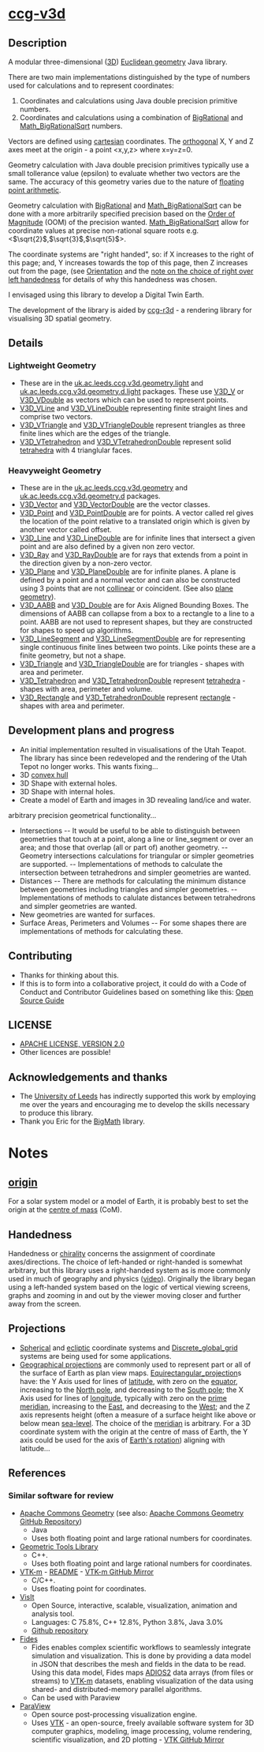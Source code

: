 # [ccg-v3d](https://github.com/agdturner/ccg-v3d)

## Description
A modular three-dimensional ([3D](https://en.wikipedia.org/wiki/Euclidean_space)) [Euclidean geometry](https://en.wikipedia.org/wiki/Euclidean_geometry) Java library.

There are two main implementations distinguished by the type of numbers used for calculations and to represent coordinates:

1. Coordinates and calculations using Java double precision primitive numbers.
2. Coordinates and calculations using a combination of [BigRational](https://github.com/eobermuhlner/big-math/blob/master/ch.obermuhlner.math.big/src/main/java/ch/obermuhlner/math/big/BigRational.java) and [Math_BigRationalSqrt](https://github.com/agdturner/ccg-math/blob/master/src/main/java/uk/ac/leeds/ccg/math/number/Math_BigRationalSqrt.java) numbers.

Vectors are defined using [cartesian](https://en.wikipedia.org/wiki/Cartesian_coordinate_system) coordinates. The [orthogonal](https://en.wikipedia.org/wiki/Orthogonality) X, Y and Z axes meet at the origin - a point <x,y,z> where x=y=z=0.

Geometry calculation with Java double precision primitives typically use a small tollerance value (epsilon) to evaluate whether two vectors are the same. The accuracy of this geometry varies due to the nature of [floating point arithmetic](https://en.wikipedia.org/wiki/Floating-point_arithmetic).

Geometry calculation with [BigRational](https://github.com/eobermuhlner/big-math/blob/master/ch.obermuhlner.math.big/src/main/java/ch/obermuhlner/math/big/BigRational.java) and [Math_BigRationalSqrt](https://github.com/agdturner/ccg-math/blob/master/src/main/java/uk/ac/leeds/ccg/math/number/Math_BigRationalSqrt.java) can be done with a more arbitrarily specified precision based on the [Order of Magnitude](https://en.wikipedia.org/wiki/Order_of_magnitude) (OOM) of the precision wanted. [Math_BigRationalSqrt](https://github.com/agdturner/ccg-math/blob/master/src/main/java/uk/ac/leeds/ccg/math/number/Math_BigRationalSqrt.java) allow for coordinate values at precise non-rational square roots e.g. <$\sqrt{2}$,$\sqrt{3}$,$\sqrt{5}$>.

The coordinate systems are "right handed", so: if X increases to the right of this page; and, Y increases towards the top of this page, then Z increases out from the page, (see [Orientation](https://en.wikipedia.org/wiki/Orientation_(vector_space)) and the [note on the choice of right over left handedness](#handedness) for details of why this handedness was chosen.

I envisaged using this library to develop a Digital Twin Earth.

The development of the library is aided by [ccg-r3d](https://github.com/agdturner/ccg-r3d) - a rendering library for visualising 3D spatial geometry.

## Details
### Lightweight Geometry
- These are in the [uk.ac.leeds.ccg.v3d.geometry.light](https://github.com/agdturner/ccg-v3d/blob/master/src/main/java/uk/ac/leeds/ccg/v3d/geometry/light/) and [uk.ac.leeds.ccg.v3d.geometry.d.light](https://github.com/agdturner/ccg-v3d/blob/master/src/main/java/uk/ac/leeds/ccg/v3d/geometry/d/light/) packages. These use [V3D_V](https://github.com/agdturner/ccg-v3d/blob/master/src/main/java/uk/ac/leeds/ccg/v3d/geometry/light/V3D_V.java) or [V3D_VDouble](https://github.com/agdturner/ccg-v3d/blob/master/src/main/java/uk/ac/leeds/ccg/v3d/geometry/d/light/V3D_VDouble.java) as vectors which can be used to represent points.
- [V3D_VLine](https://github.com/agdturner/ccg-v3d/blob/master/src/main/java/uk/ac/leeds/ccg/v3d/geometry/light/V3D_VLine.java) and [V3D_VLineDouble](https://github.com/agdturner/ccg-v3d/blob/master/src/main/java/uk/ac/leeds/ccg/v3d/geometry/d/light/V3D_VLineDouble.java) representing finite straight lines and comprise two vectors.
- [V3D_VTriangle](https://github.com/agdturner/ccg-v3d/blob/master/src/main/java/uk/ac/leeds/ccg/v3d/geometry/light/V3D_VTriangle.java) and [V3D_VTriangleDouble](https://github.com/agdturner/ccg-v3d/blob/master/src/main/java/uk/ac/leeds/ccg/v3d/geometry/d/light/V3D_VTriangleDouble.java) represent triangles as three finite lines which are the edges of the triangle.
- [V3D_VTetrahedron](https://github.com/agdturner/ccg-v3d/blob/master/src/main/java/uk/ac/leeds/ccg/v3d/geometry/light/V3D_VTetrahedron.java) and [V3D_VTetrahedronDouble](https://github.com/agdturner/ccg-v3d/blob/master/src/main/java/uk/ac/leeds/ccg/v3d/geometry/d/light/V3D_VTetrahedronDouble.java) represent solid [tetrahedra](https://en.wikipedia.org/wiki/Tetrahedra) with 4 trianglular faces.
### Heavyweight Geometry
- These are in the [uk.ac.leeds.ccg.v3d.geometry](https://github.com/agdturner/ccg-v3d/blob/master/src/main/java/uk/ac/leeds/ccg/v3d/geometry/) and [uk.ac.leeds.ccg.v3d.geometry.d](https://github.com/agdturner/ccg-v3d/blob/master/src/main/java/uk/ac/leeds/ccg/v3d/geometry/d/) packages.
- [V3D_Vector](https://github.com/agdturner/ccg-v3d/blob/master/src/main/java/uk/ac/leeds/ccg/v3d/geometry/V3D_Vector.java) and [V3D_VectorDouble](https://github.com/agdturner/ccg-v3d/blob/master/src/main/java/uk/ac/leeds/ccg/v3d/geometry/d/V3D_VectorDouble.java) are the vector classes.
- [V3D_Point](https://github.com/agdturner/ccg-v3d/blob/master/src/main/java/uk/ac/leeds/ccg/v3d/geometry/V3D_Point.java) and [V3D_PointDouble](https://github.com/agdturner/ccg-v3d/blob/master/src/main/java/uk/ac/leeds/ccg/v3d/geometry/d/V3D_PointDouble.java) are for points. A vector called rel gives the location of the point relative to a translated origin which is given by another vector called offset.
- [V3D_Line](https://github.com/agdturner/ccg-v3d/blob/master/src/main/java/uk/ac/leeds/ccg/v3d/geometry/V3D_Line.java) and [V3D_LineDouble](https://github.com/agdturner/ccg-v3d/blob/master/src/main/java/uk/ac/leeds/ccg/v3d/geometry/d/V3D_LineDouble.java) are for infinite lines that intersect a given point and are also defined by a given non zero vector.
- [V3D_Ray](https://github.com/agdturner/ccg-v3d/blob/master/src/main/java/uk/ac/leeds/ccg/v3d/geometry/V3D_Ray.java) and [V3D_RayDouble](https://github.com/agdturner/ccg-v3d/blob/master/src/main/java/uk/ac/leeds/ccg/v3d/geometry/d/V3D_RayDouble.java) are for rays that extends from a point in the direction given by a non-zero vector.
- [V3D_Plane](https://github.com/agdturner/ccg-v3d/blob/master/src/main/java/uk/ac/leeds/ccg/v3d/geometry/V3D_Plane.java) and [V3D_PlaneDouble](https://github.com/agdturner/ccg-v3d/blob/master/src/main/java/uk/ac/leeds/ccg/v3d/geometry/d/V3D_PlaneDouble.java) are for infinite planes. A plane is defined by a point and a normal vector and can also be constructed using 3 points that are not [collinear](https://en.wikipedia.org/wiki/Collinearity) or coincident. (See also [plane geometry](https://en.wikipedia.org/wiki/Plane_(geometry))).
- [V3D_AABB](https://github.com/agdturner/ccg-v3d/blob/master/src/main/java/uk/ac/leeds/ccg/v3d/geometry/V3D_AABB.java) and [V3D_Double](https://github.com/agdturner/ccg-v3d/blob/master/src/main/java/uk/ac/leeds/ccg/v3d/geometry/d/V3D_AABBDouble.java) are for Axis Aligned Bounding Boxes. The dimensions of AABB can collapse from a box to a rectangle to a line to a point. AABB are not used to represent shapes, but they are constructed for shapes to speed up algorithms.
- [V3D_LineSegment](https://github.com/agdturner/ccg-v3d/blob/master/src/main/java/uk/ac/leeds/ccg/v3d/geometry/V3D_LineSegment.java) and [V3D_LineSegmentDouble](https://github.com/agdturner/ccg-v3d/blob/master/src/main/java/uk/ac/leeds/ccg/v3d/geometry/d/V3D_LineSegmentDouble.java) are for representing single continuous finite lines between two points. Like points these are a finite geometry, but not a shape.
- [V3D_Triangle](https://github.com/agdturner/ccg-v3d/blob/master/src/main/java/uk/ac/leeds/ccg/v3d/geometry/V3D_Triangle.java) and [V3D_TriangleDouble](https://github.com/agdturner/ccg-v3d/blob/master/src/main/java/uk/ac/leeds/ccg/v3d/geometry/d/V3D_TriangleDouble.java) are for triangles - shapes with area and perimeter.
- [V3D_Tetrahedron](https://github.com/agdturner/ccg-v3d/blob/master/src/main/java/uk/ac/leeds/ccg/v3d/geometry/V3D_Tetrahedron.java) and [V3D_TetrahedronDouble](https://github.com/agdturner/ccg-v3d/blob/master/src/main/java/uk/ac/leeds/ccg/v3d/geometry/d/V3D_TetrahedronDouble.java) represent [tetrahedra](https://en.wikipedia.org/wiki/Tetrahedra) - shapes with area, perimeter and volume.
- [V3D_Rectangle](https://github.com/agdturner/ccg-v3d/blob/master/src/main/java/uk/ac/leeds/ccg/v3d/geometry/V3D_Rectangle.java) and [V3D_TetrahedronDouble](https://github.com/agdturner/ccg-v3d/blob/master/src/main/java/uk/ac/leeds/ccg/v3d/geometry/d/V3D_RectangleDouble.java) represent [rectangle](https://en.wikipedia.org/wiki/Rectangle) - shapes with area and perimeter.

## Development plans and progress
- An initial implementation resulted in visualisations of the Utah Teapot. The library has since been redeveloped and the rendering of the Utah Tepot no longer works. This wants fixing...
- 3D [convex hull](https://en.wikipedia.org/wiki/Convex_hull)
- 3D Shape with external holes.
- 3D Shape with internal holes.
- Create a model of Earth and images in 3D revealing land/ice and water.

arbitrary precision geometrical functionality... 
- Intersections
-- It would be useful to be able to distinguish between geometries that touch at a point, along a line or line_segment or over an area; and those that overlap (all or part of) another geometry.
-- Geometry intersections calculations for triangular or simpler geometries are supported.
-- Implementations of methods to calculate the intersection between tetrahedrons and simpler geometries are wanted.
- Distances
-- There are methods for calculating the minimum distance between geometries including triangles and simpler geometries. 
-- Implementations of methods to calulate distances between tetrahedrons and simpler geometries are wanted.
- New geometries are wanted for surfaces.
- Surface Areas, Perimeters and Volumes
-- For some shapes there are implementations of methods for calculating these.

## Contributing
- Thanks for thinking about this.
- If this is to form into a collaborative project, it could do with a Code of Conduct and Contributor Guidelines based on something like this: [Open Source Guide](https://opensource.guide/)

## LICENSE
- [APACHE LICENSE, VERSION 2.0](https://www.apache.org/licenses/LICENSE-2.0)
- Other licences are possible!

## Acknowledgements and thanks
- The [University of Leeds](http://www.leeds.ac.uk) has indirectly supported this work by employing me over the years and encouraging me to develop the skills necessary to produce this library.
- Thank you Eric for the [BigMath](https://github.com/eobermuhlner/big-math) library.

# Notes

## [origin](https://en.wikipedia.org/wiki/Origin_(mathematics))
For a solar system model or a model of Earth, it is probably best to set the origin at the [centre of mass](https://en.wikipedia.org/wiki/Center_of_mass) (CoM).

## Handedness
Handedness or [chirality](https://en.wikipedia.org/wiki/Chirality_(physics)) concerns the assignment of coordinate axes/directions. The choice of left-handed or right-handed is somewhat arbitrary, but this library uses a right-handed system as is more commonly used in much of geography and physics ([video](https://youtu.be/BoHQtXpWG2Y)). Originally the library began using a left-handed system based on the logic of vertical viewing screens, graphs and zooming in and out by the viewer moving closer and further away from the screen.

## Projections
- [Spherical](https://en.wikipedia.org/wiki/Spherical_coordinate_system) and [ecliptic](https://en.wikipedia.org/wiki/Ecliptic_coordinate_system) coordinate systems and [Discrete_global_grid](https://en.wikipedia.org/wiki/Discrete_global_grid#Standard_equal-area_hierarchical_grids) systems are being used for some applications.
- [Geographical projections](https://en.wikipedia.org/wiki/List_of_map_projections) are commonly used to represent part or all of the surface of Earth as plan view maps. [Equirectangular_projection](https://en.wikipedia.org/wiki/Equirectangular_projection)s have: the Y Axis used for lines of [latitude](https://en.wikipedia.org/wiki/Latitude), with zero on the [equator](https://en.wikipedia.org/wiki/Equator), increasing to the [North pole](https://en.wikipedia.org/wiki/North_Pole), and decreasing to the [South pole](https://en.wikipedia.org/wiki/South_Pole); the X Axis used for lines of [longitude](https://en.wikipedia.org/wiki/Longitude), typically with zero on the [prime meridian](https://en.wikipedia.org/wiki/Prime_meridian), increasing to the [East](https://en.wikipedia.org/wiki/East), and decreasing to the [West](https://en.wikipedia.org/wiki/West); and the Z axis represents height (often a measure of a surface height like above or below mean [sea-level](https://en.wikipedia.org/wiki/Sea_level). The choice of the [meridian](https://en.wikipedia.org/wiki/Meridian_(geography)) is arbitrary. For a 3D coordinate system with the origin at the centre of mass of Earth, the Y axis could be used for the axis of [Earth's rotation](https://en.wikipedia.org/wiki/Earth%27s_rotation)) aligning with latitude...

## References
### Similar software for review
- [Apache Commons Geometry](https://commons.apache.org/proper/commons-geometry/) (see also: [Apache Commons Geometry GitHub Repository](https://github.com/apache/commons-geometry))
  - Java
  - Uses both floating point and large rational numbers for coordinates.
- [Geometric Tools Library](https://www.geometrictools.com/)
  - C++.
  - Uses both floating point and large rational numbers for coordinates. 
- [VTK-m](https://m.vtk.org/) - [README](https://gitlab.kitware.com/vtk/vtk-m/blob/master/README.md) - [VTK-m GitHub Mirror](https://github.com/Kitware/VTK-M)
  - C/C++.
  - Uses floating point for coordinates.
- [VisIt](https://visit-dav.github.io/visit-website/index.html)
  - Open Source, interactive, scalable, visualization, animation and analysis tool.
  - Languages: C 75.8%, C++ 12.8%, Python 3.8%, Java 3.0%
  - [Github repository](https://github.com/visit-dav/visit/)
- [Fides](https://fides.readthedocs.io/en/latest/)
  - Fides enables complex scientific workflows to seamlessly integrate simulation and visualization. This is done by providing a data model in JSON that describes the mesh and fields in the data to be read. Using this data model, Fides maps [ADIOS2](https://github.com/ornladios/ADIOS2) data arrays (from files or streams) to [VTK-m](https://m.vtk.org/) datasets, enabling visualization of the data using shared- and distributed-memory parallel algorithms.
  - Can be used with Paraview
- [ParaView](https://www.paraview.org/)
  - Open source post-processing visualization engine.
  - Uses [VTK](https://vtk.org/) - an open-source, freely available software system for 3D computer graphics, modeling, image processing, volume rendering, scientific visualization, and 2D plotting - [VTK GitHub Mirror](https://github.com/Kitware/VTK)
